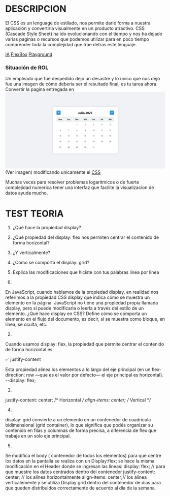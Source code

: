 # DESCRIPCION

El CSS es un lenguage de estilado, nos permite darle forma a nuestra aplicación y convertirla visualmente en un producto atractivo.
CSS (Cascade Style Sheet) ha ido evolucionando con el tiempo y nos ha dejado varias paginas o recursos que podemos utilizar para en poco tiempo comprender toda la complejidad que trae detras este lenguaje.

[IA](https://chat.qwen.ai)
[FlexBox](https://flexboxfroggy.com/#es)
[Playground](https://flexbox.tech)

### Situación de ROL

Un empleado que fue despedido dejó un desastre y lo unico que nos dejó fue una imagen de cómo deberia ser el resultado final, es tu tarea ahora.
Convertir la pagina entregada en ![Resultado 1](<Resultado 1.png>) (Ver imagen) modificando unicamente el [CSS](style.css)

Muchas veces para resolver problemas logaritmicos o de fuerte complejidad numerica tener una interfaz que facilite la visualizacion de datos ayuda mucho.

# TEST TEORIA

1. ¿Qué hace la propiedad display?
2. ¿Qué propiedad del display: flex nos permiten centrar el contenido de forma horizontal?
3. ¿Y verticalmente?
4. ¿Cómo se comporta el display: grid?
5. Explica las modificaciones que hiciste con tus palabras linea por linea

1.
En JavaScript, cuando hablamos de la propiedad display, en realidad nos referimos a la propiedad CSS display que indica cómo se muestra un elemento en la página. JavaScript no tiene una propiedad propia llamada display, pero sí puede modificarla o leerla a través del estilo de un elemento.
¿Qué hace display en CSS?
Define cómo se comporta un elemento en el flujo del documento, es decir, si se muestra como bloque, en línea, se oculta, etc.



2.
Cuando usamos display: flex, la propiedad que permite centrar el contenido de forma horizontal es:

✅ justify-content

Esta propiedad alinea los elementos a lo largo del eje principal (en un flex-direction: row —que es el valor por defecto— el eje principal es horizontal).
--display: flex;




3.
  justify-content: center; /* Horizontal */
  align-items: center;    /* Vertical */






4.
display: grid convierte a un elemento en un contenedor de cuadrícula bidimensional (grid container), lo que significa que podés organizar su contenido en filas y columnas de forma precisa, a diferencia de flex que trabaja en un solo eje principal.







5.
Se modifica el body ( contenedor de todos los elementos) para que centre los datos en la pantalla 
se realiza con un Display:flex;
se hace la misma modificación en el Header donde se ingresan las líneas: 
  display: flex; // para que muestre los datos centrados dentro del contenedor
  justify-content: center; // los alínea horizontalmente
  align-items: center;// los alínea verticalemente
y se utiliza Display grid dentro del contenedor de días para que queden distribuidos correctamente de acuerdo al día de la semana.








